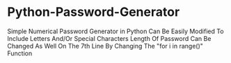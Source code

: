 # Python-Password-Generator
Simple Numerical Password Generator in Python
Can Be Easily Modified To Include Letters And/Or Special Characters
Length Of Password Can Be Changed As Well On The 7th Line By Changing The "for i in range()" Function
